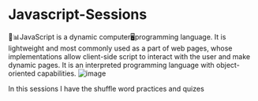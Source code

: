 # Javascript-Sessions
🔋📊JavaScript is a dynamic computer🖥programming language. It is lightweight and most commonly used as a part of web pages, whose implementations allow client-side script to interact with the user and make dynamic pages. It is an interpreted programming language with object-oriented capabilities.
![image](https://github.com/Karlie-crypto/Javascript-Sessions/assets/110098940/71e3e33c-5895-454a-9e59-feef12aa5834)













In this sessions I have the shuffle word practices and quizes
